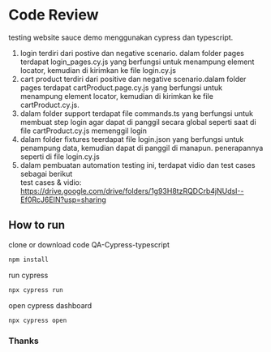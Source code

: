 # Code Review
testing  website sauce demo menggunakan cypress dan typescript.
1. login terdiri dari postive dan negative scenario. dalam folder pages terdapat login_pages.cy.js yang berfungsi untuk menampung element locator, kemudian di kirimkan ke file login.cy.js
2. cart product terdiri dari positive dan negative scenario.dalam folder pages terdapat cartProduct.page.cy.js yang berfungsi untuk menampung element locator, kemudian di kirimkan ke file cartProduct.cy.js.
3. dalam folder support terdapat file commands.ts yang berfungsi untuk membuat step login agar dapat di panggil secara global seperti saat di file cartProduct.cy.js memenggil login
4. dalam folder fixtures teerdapat file login.json yang berfungsi untuk penampung data, kemudian dapat di panggil di manapun. penerapannya seperti di file login.cy.js
5. dalam pembuatan automation testing ini, terdapat vidio dan test cases sebagai berikut <br />
   test cases & vidio: https://drive.google.com/drive/folders/1g93H8tzRQDCrb4jNUdsI--Ef0RcJ6EIN?usp=sharing

## How to run

clone or download code QA-Cypress-typescript

```bash
npm install
```

run cypress
```bash
npx cypress run
```

open cypress dashboard
```bash
npx cypress open
```

### Thanks
